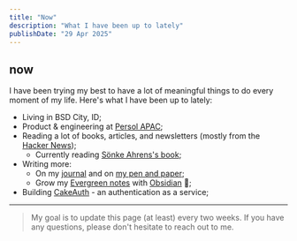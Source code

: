 ```yaml
---
title: "Now"
description: "What I have been up to lately"
publishDate: "29 Apr 2025"
---
```


## now

I have been trying my best to have a lot of meaningful things to do every moment of my life. Here's what I have been up to lately:

- Living in BSD City, ID;
- Product & engineering at [Persol APAC](https://www.persol-group.co.jp/en/);
- Reading a lot of books, articles, and newsletters (mostly from the [Hacker News](https://news.ycombinator.com));
  - Currently reading [Sönke Ahrens's book](https://www.goodreads.com/book/show/34507927-how-to-take-smart-notes);
- Writing more:
  - On my [journal](https://hisam.dev/journals) and on [my pen and paper](https://hisam.dev/uses);
  - Grow my [Evergreen notes](https://notes.andymatuschak.org/Evergreen_notes) with [Obsidian](https://obsidian.md) 🌱;
- Building [CakeAuth](https://cakeauth.com) - an authentication as a service;

---

> My goal is to update this page (at least) every two weeks. If you have any questions, please don't hesitate to reach out to me.
